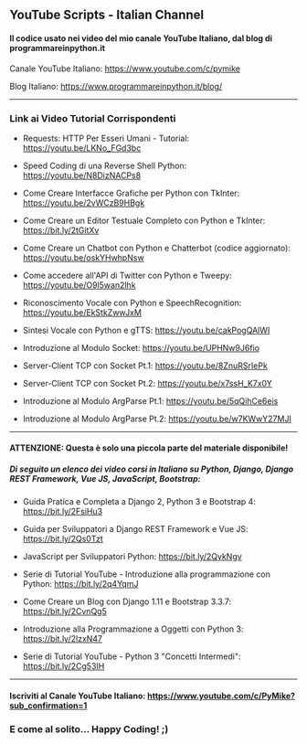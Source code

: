 ## YouTube Scripts - Italian Channel

#### Il codice usato nei video del mio canale YouTube Italiano, dal blog di programmareinpython.it

Canale YouTube Italiano: https://www.youtube.com/c/pymike

Blog Italiano: https://www.programmareinpython.it/blog/

<hr>

### Link ai Video Tutorial Corrispondenti

+ Requests: HTTP Per Esseri Umani - Tutorial: https://youtu.be/LKNo_FGd3bc

+ Speed Coding di una Reverse Shell Python: https://youtu.be/N8DizNACPs8

+ Come Creare Interfacce Grafiche per Python con TkInter: https://youtu.be/2vWCzB9HBgk

+ Come Creare un Editor Testuale Completo con Python e TkInter: https://bit.ly/2tGitXv

+ Come Creare un Chatbot con Python e Chatterbot (codice aggiornato): https://youtu.be/oskYHwhpNsw

+ Come accedere all'API di Twitter con Python e Tweepy: https://youtu.be/O9l5wan2lhk

+ Riconoscimento Vocale con Python e SpeechRecognition: https://youtu.be/EkStkZwwJxM

+ Sintesi Vocale con Python e gTTS: https://youtu.be/cakPogQAlWI

+ Introduzione al Modulo Socket: https://youtu.be/UPHNw9J6fio

+ Server-Client TCP con Socket Pt.1: https://youtu.be/8ZnuRSrIePk

+ Server-Client TCP con Socket Pt.2: https://youtu.be/x7ssH_K7x0Y

+ Introduzione al Modulo ArgParse Pt.1: https://youtu.be/5qQihCe6eis

+ Introduzione al Modulo ArgParse Pt.2: https://youtu.be/w7KWwY27MJI 

<hr>

#### ATTENZIONE: Questa è solo una piccola parte del materiale disponibile!
##### Di seguito un elenco dei video corsi in Italiano su Python, Django, Django REST Framework, Vue JS, JavaScript, Bootstrap:

+ Guida Pratica e Completa a Django 2, Python 3 e Bootstrap 4: https://bit.ly/2FsiHu3

+ Guida per Sviluppatori a Django REST Framework e Vue JS: https://bit.ly/2Qs0Tzt

+ JavaScript per Sviluppatori Python: https://bit.ly/2QykNgv

+ Serie di Tutorial YouTube - Introduzione alla programmazione con Python: https://bit.ly/2q4YqmJ

+ Come Creare un Blog con Django 1.11 e Bootstrap 3.3.7: https://bit.ly/2CvnQg5

+ Introduzione alla Programmazione a Oggetti con Python 3: https://bit.ly/2lzxN47

+ Serie di Tutorial YouTube - Python 3 "Concetti Intermedi": https://bit.ly/2Cg53IH

<hr>

#### Iscriviti al Canale YouTube Italiano: https://www.youtube.com/c/PyMike?sub_confirmation=1

### E come al solito... Happy Coding! ;)
